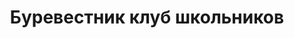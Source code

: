 ---
title: Буревестник клуб школьников
address: '69104, г. Запорожье, ул. Чумаченко, 23'
phone:
  - (0612) 96-50-22
url: ''
about: ''
searchTitle: 'Буревестник клуб школьников, 69104, г. Запорожье, ул. Чумаченко, 23'
tags:
  - Художественные школы
geometry:
  location:
    lat: 47.779084
    lng: 35.2273735
  viewport:
    northeast:
      lat: 47.7806568302915
      lng: 35.22841013029149
    southwest:
      lat: 47.7779588697085
      lng: 35.22571216970849
place_id: ChIJU92G_cZe3EARpEigFMlzvVM

---